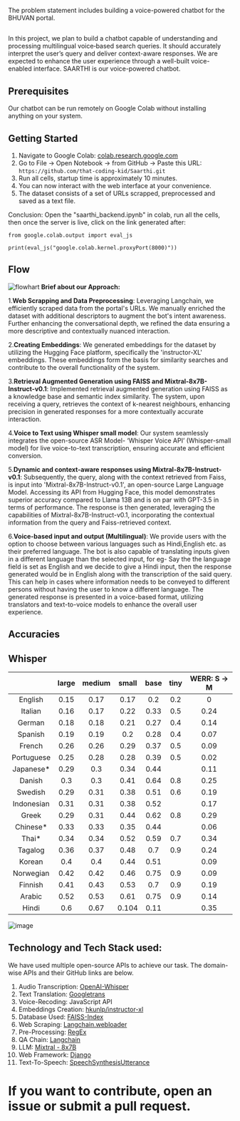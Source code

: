 The problem statement includes building a voice-powered chatbot for the BHUVAN portal.

## 
In this project,  we plan to build a chatbot capable of understanding and processing multilingual voice‐based search queries. It should accurately interpret the user’s query and deliver context-aware responses. We are expected to enhance the user experience through a well-built voice-enabled interface. SAARTHI is our voice-powered chatbot.

## Prerequisites

Our chatbot can be run remotely on Google Colab without installing anything on your system.

## Getting Started

1. Navigate to Google Colab: [colab.research.google.com](https://colab.research.google.com/)
2. Go to File -> Open Notebook -> from GitHub -> Paste this URL: `https://github.com/that-coding-kid/Saarthi.git`
3. Run all cells, startup time is approximately 10 minutes.
4. You can now interact with the web interface at your convenience.
5. The dataset consists of a set of URLs scrapped, preprocessed and saved as a text file.

   
Conclusion: Open the "saarthi_backend.ipynb" in colab, run all the cells, then once the server is live, click on the link generated after:

`from google.colab.output import eval_js`

`print(eval_js("google.colab.kernel.proxyPort(8000)"))`

## Flow 
![flowhart](https://github.com/that-coding-kid/Saarthi/assets/120119962/e39cff30-e044-4313-9c64-961f49072c5d)
**Brief about our Approach:**

1.**Web Scrapping and Data Preprocessing**: Leveraging Langchain, we efficiently scraped data from the portal's URLs. We manually enriched the dataset with additional descriptors to augment the bot's intent awareness. Further enhancing the conversational depth, we refined the data ensuring a more descriptive and contextually nuanced interaction.

2.**Creating Embeddings**: We generated embeddings for the dataset by utilizing the Hugging Face platform, specifically the 'instructor-XL' embeddings. These embeddings form the basis for similarity searches and contribute to the overall functionality of the system.

3.**Retrieval Augmented Generation using FAISS and Mixtral-8x7B-Instruct-v0.1**: Implemented retrieval augmented generation using FAISS as a knowledge base and semantic index similarity. The system, upon receiving a query, retrieves the context of k-nearest neighbours, enhancing precision in generated responses for a more contextually accurate interaction.

4.**Voice to Text using Whisper small model**: Our system seamlessly integrates the open-source ASR Model- ‘Whisper Voice API’ (Whisper-small model) for live voice-to-text transcription, ensuring accurate and efficient conversion.

5.**Dynamic and context-aware responses using Mixtral-8x7B-Instruct-v0.1**: Subsequently, the query, along with the context retrieved from Faiss, is input into 'Mixtral-8x7B-Instruct-v0.1', an open-source Large Language Model. Accessing its API from Hugging Face, this model demonstrates superior accuracy compared to Llama 13B and is on par with GPT-3.5 in terms of performance. The response is then generated, leveraging the capabilities of Mixtral-8x7B-Instruct-v0.1, incorporating the contextual information from the query and Faiss-retrieved context.

6.**Voice-based input and output (Multilingual)**: We provide users with the option to choose between various languages such as Hindi,English etc. as their preferred language. The bot is also capable of translating inputs given in a different language than the selected input, for eg- Say the the language field is set as English and we decide to give a Hindi input, then the response generated would be in English along with the transcription of the said query. This can help in cases where information needs to be conveyed to different persons without having the user to know a different language. The generated response is presented in a voice-based format, utilizing translators and text-to-voice models to enhance the overall user experience.


## Accuracies

## Whisper
|            	| large 	| medium 	| small 	| base 	| tiny 	| WERR: S → M 	|
|:----------:	|:-----:	|:------:	|:-----:	|:----:	|:----:	|:-----------:	|
| English    	| 0.15  	| 0.17   	| 0.17  	| 0.2  	| 0.2  	| 0           	|
| Italian    	| 0.16  	| 0.17   	| 0.22  	| 0.33 	| 0.5  	| 0.24        	|
| German     	| 0.18  	| 0.18   	| 0.21  	| 0.27 	| 0.4  	| 0.14        	|
| Spanish    	| 0.19  	| 0.19   	| 0.2   	| 0.28 	| 0.4  	| 0.07        	|
| French     	| 0.26  	| 0.26   	| 0.29  	| 0.37 	| 0.5  	| 0.09        	|
| Portuguese 	| 0.25  	| 0.28   	| 0.28  	| 0.39 	| 0.5  	| 0.02        	|
| Japanese*  	| 0.29  	| 0.3    	| 0.34  	| 0.44 	|      	| 0.11        	|
| Danish     	| 0.3   	| 0.3    	| 0.41  	| 0.64 	| 0.8  	| 0.25        	|
| Swedish    	| 0.29  	| 0.31   	| 0.38  	| 0.51 	| 0.6  	| 0.19        	|
| Indonesian 	| 0.31  	| 0.31   	| 0.38  	| 0.52 	|      	| 0.17        	|
| Greek      	| 0.29  	| 0.31   	| 0.44  	| 0.62 	| 0.8  	| 0.29        	|
| Chinese*   	| 0.33  	| 0.33   	| 0.35  	| 0.44 	|      	| 0.06        	|
| Thai*      	| 0.34  	| 0.34   	| 0.52  	| 0.59 	| 0.7  	| 0.34        	|
| Tagalog    	| 0.36  	| 0.37   	| 0.48  	| 0.7  	| 0.9  	| 0.24        	|
| Korean     	| 0.4   	| 0.4    	| 0.44  	| 0.51 	|      	| 0.09        	|
| Norwegian  	| 0.42  	| 0.42   	| 0.46  	| 0.75 	| 0.9  	| 0.09        	|
| Finnish    	| 0.41  	| 0.43   	| 0.53  	| 0.7  	| 0.9  	| 0.19        	|
| Arabic     	| 0.52  	| 0.53   	| 0.61  	| 0.75 	| 0.9  	| 0.14        	|
| Hindi      	| 0.6   	| 0.67   	| 0.104 	| 0.11 	|      	| 0.35        	|

![image](https://github.com/saurbh264/IISF-Space-Hackathon/assets/126571954/795d14f5-df69-4e4b-9c65-2365b25d8cf6)

## Technology and Tech Stack used:

We have used multiple open-source APIs to achieve our task. The domain-wise APIs and their GitHub links are below.

1. Audio Transcription: [OpenAI-Whisper](https://openai.com/research/whisper)
2. Text Translation: [Googletrans](https://github.com/ssut/py-googletrans)
3. Voice-Recoding: JavaScript API
4. Embeddings Creation: [hkunlp/instructor-xl](https://huggingface.co/hkunlp/instructor-xl)
5. Database Used: [FAISS-Index](https://github.com/facebookresearch/faiss)
6. Web Scraping: [Langchain.webloader](https://js.langchain.com/docs/integrations/document_loaders/web_loaders/)
7. Pre-Processing: [RegEx](https://github.com/python/cpython/tree/3.12/Lib/re/)
8. QA Chain: [Langchain](https://www.langchain.com/)
9. LLM: [Mixtral - 8x7B](https://www.langchain.com/)
10. Web Framework: [Django](https://github.com/django/django)
11. Text-To-Speech: [SpeechSynthesisUtterance](https://developer.mozilla.org/en-US/docs/Web/API/SpeechSynthesisUtterance)



# If you want to contribute, open an issue or submit a pull request.
